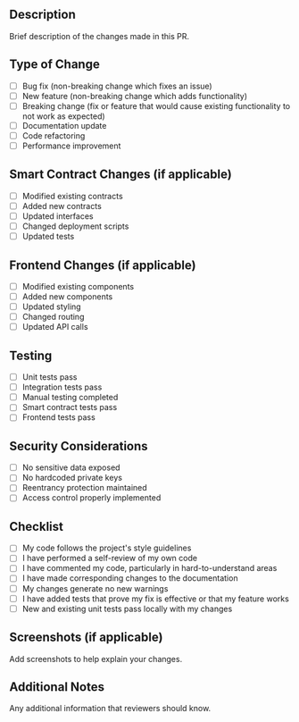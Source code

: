 ## Description
Brief description of the changes made in this PR.

## Type of Change
- [ ] Bug fix (non-breaking change which fixes an issue)
- [ ] New feature (non-breaking change which adds functionality)
- [ ] Breaking change (fix or feature that would cause existing functionality to not work as expected)
- [ ] Documentation update
- [ ] Code refactoring
- [ ] Performance improvement

## Smart Contract Changes (if applicable)
- [ ] Modified existing contracts
- [ ] Added new contracts
- [ ] Updated interfaces
- [ ] Changed deployment scripts
- [ ] Updated tests

## Frontend Changes (if applicable)
- [ ] Modified existing components
- [ ] Added new components
- [ ] Updated styling
- [ ] Changed routing
- [ ] Updated API calls

## Testing
- [ ] Unit tests pass
- [ ] Integration tests pass
- [ ] Manual testing completed
- [ ] Smart contract tests pass
- [ ] Frontend tests pass

## Security Considerations
- [ ] No sensitive data exposed
- [ ] No hardcoded private keys
- [ ] Reentrancy protection maintained
- [ ] Access control properly implemented

## Checklist
- [ ] My code follows the project's style guidelines
- [ ] I have performed a self-review of my own code
- [ ] I have commented my code, particularly in hard-to-understand areas
- [ ] I have made corresponding changes to the documentation
- [ ] My changes generate no new warnings
- [ ] I have added tests that prove my fix is effective or that my feature works
- [ ] New and existing unit tests pass locally with my changes

## Screenshots (if applicable)
Add screenshots to help explain your changes.

## Additional Notes
Any additional information that reviewers should know.
